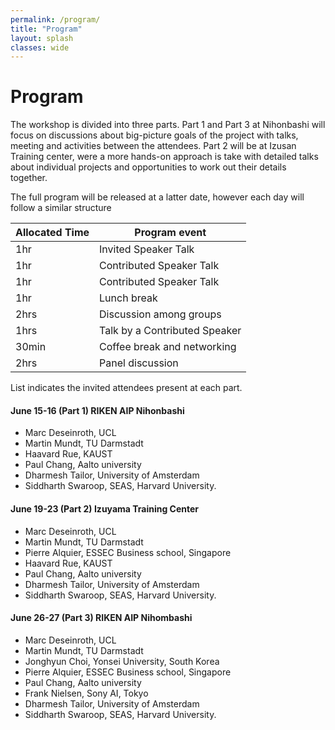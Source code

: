 ```yaml
---
permalink: /program/
title: "Program"
layout: splash
classes: wide
---
```


# Program

The workshop is divided into three parts. Part 1 and Part 3 at Nihonbashi will focus on discussions about big-picture goals of the project with talks, meeting and activities between the attendees. Part 2 will be at Izusan Training center, were a more hands-on approach is take with detailed talks about individual projects and opportunities to work out their details together.

The full program will be released at a latter date, however each day will follow a similar structure

|Allocated Time|Program event|
|--------------|-------|
| 1hr | Invited Speaker Talk|
| 1hr | Contributed Speaker Talk|
| 1hr | Contributed Speaker Talk|
| 1hr | Lunch break |
| 2hrs | Discussion among groups |
| 1hrs | Talk by a Contributed Speaker|
| 30min | Coffee break and networking |
| 2hrs | Panel discussion |


List indicates the invited attendees present at each part.
#### June 15-16 (Part 1) RIKEN AIP Nihonbashi  
- Marc Deseinroth, UCL
- Martin Mundt, TU Darmstadt
- Haavard Rue, KAUST
- Paul Chang, Aalto university
- Dharmesh Tailor, University of Amsterdam
- Siddharth Swaroop, SEAS, Harvard University.

#### June 19-23 (Part 2) Izuyama Training Center
- Marc Deseinroth, UCL
- Martin Mundt, TU Darmstadt
- Pierre Alquier, ESSEC Business school, Singapore
- Haavard Rue, KAUST
- Paul Chang, Aalto university
- Dharmesh Tailor, University of Amsterdam
- Siddharth Swaroop, SEAS, Harvard University.

#### June 26-27 (Part 3) RIKEN AIP Nihombashi
- Marc Deseinroth, UCL
- Martin Mundt, TU Darmstadt
- Jonghyun Choi, Yonsei University, South Korea
- Pierre Alquier, ESSEC Business school, Singapore
- Paul Chang, Aalto university
- Frank Nielsen, Sony AI, Tokyo
- Dharmesh Tailor, University of Amsterdam
- Siddharth Swaroop, SEAS, Harvard University.
